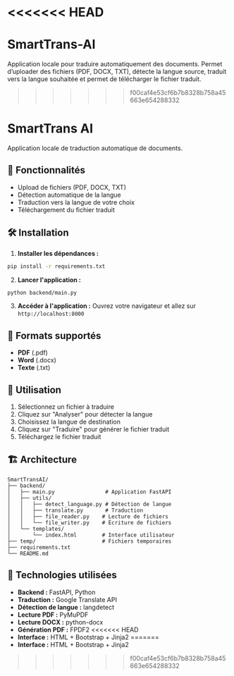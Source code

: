<<<<<<< HEAD
=======
# SmartTrans-AI
Application locale pour traduire automatiquement des documents. Permet d’uploader des fichiers (PDF, DOCX, TXT), détecte la langue source, traduit vers la langue souhaitée et permet de télécharger le fichier traduit.


>>>>>>> f00caf4e53cf6b7b8328b758a45663e654288332
# SmartTrans AI

Application locale de traduction automatique de documents.

## 🎯 Fonctionnalités

- Upload de fichiers (PDF, DOCX, TXT)
- Détection automatique de la langue
- Traduction vers la langue de votre choix
- Téléchargement du fichier traduit

## 🛠️ Installation

1. **Installer les dépendances :**
```bash
pip install -r requirements.txt
```

2. **Lancer l'application :**
```bash
python backend/main.py
```

3. **Accéder à l'application :**
Ouvrez votre navigateur et allez sur `http://localhost:8000`

## 📁 Formats supportés

- **PDF** (.pdf)
- **Word** (.docx)
- **Texte** (.txt)

## 🚀 Utilisation

1. Sélectionnez un fichier à traduire
2. Cliquez sur "Analyser" pour détecter la langue
3. Choisissez la langue de destination
4. Cliquez sur "Traduire" pour générer le fichier traduit
5. Téléchargez le fichier traduit

## 🏗️ Architecture

```
SmartTransAI/
├── backend/
│   ├── main.py                # Application FastAPI
│   ├── utils/
│   │   ├── detect_language.py # Détection de langue
│   │   ├── translate.py       # Traduction
│   │   ├── file_reader.py    # Lecture de fichiers
│   │   └── file_writer.py    # Écriture de fichiers
│   └── templates/
│       └── index.html        # Interface utilisateur
├── temp/                     # Fichiers temporaires
├── requirements.txt
└── README.md
```

## 🔧 Technologies utilisées

- **Backend :** FastAPI, Python
- **Traduction :** Google Translate API
- **Détection de langue :** langdetect
- **Lecture PDF :** PyMuPDF
- **Lecture DOCX :** python-docx
- **Génération PDF :** FPDF2
<<<<<<< HEAD
- **Interface :** HTML + Bootstrap + Jinja2 
=======
- **Interface :** HTML + Bootstrap + Jinja2 
>>>>>>> f00caf4e53cf6b7b8328b758a45663e654288332
